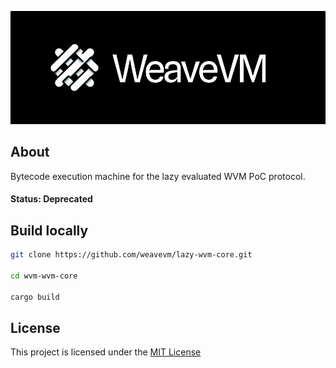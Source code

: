 <p align="center">
  <a href="https://wvm.dev">
    <img src="https://raw.githubusercontent.com/weaveVM/.github/main/profile/bg.png">
  </a>
</p>

## About
Bytecode execution machine for the lazy evaluated WVM PoC protocol.

#### Status: Deprecated

## Build locally

```bash
git clone https://github.com/weavevm/lazy-wvm-core.git

cd wvm-wvm-core

cargo build
```

## License
This project is licensed under the [MIT License](./LICENSE)